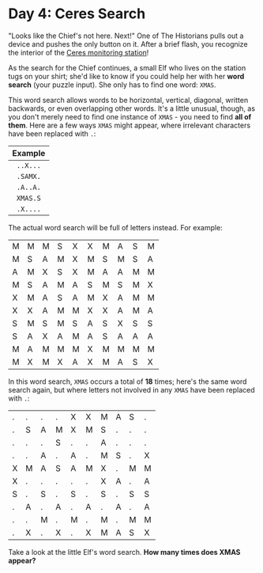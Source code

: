 # Day 4: Ceres Search
"Looks like the Chief's not here. Next!" One of The Historians pulls out a device and pushes the only button on it. After a brief flash, you recognize the interior of the [Ceres monitoring station](https://adventofcode.com/2019/day/10)!

As the search for the Chief continues, a small Elf who lives on the station tugs on your shirt; she'd like to know if you could help her with her **word search** (your puzzle input). She only has to find one word: `XMAS`.

This word search allows words to be horizontal, vertical, diagonal, written backwards, or even overlapping other words. It's a little unusual, though, as you don't merely need to find one instance of `XMAS` - you need to find **all of them**. Here are a few ways `XMAS` might appear, where irrelevant characters have been replaced with `.`:

| Example | 
| :-----: |
| `..X...` | 
| `.SAMX.` |
| `.A..A.` |
| `XMAS.S` |
| `.X....` |

The actual word search will be full of letters instead. For example:

|   |   |   |   |   |   |   |   |   |   |
|---|---|---|---|---|---|---|---|---|---|
| M | M | M | S | X | X | M | A | S | M |
| M | S | A | M | X | M | S | M | S | A |
| A | M | X | S | X | M | A | A | M | M |
| M | S | A | M | A | S | M | S | M | X |
| X | M | A | S | A | M | X | A | M | M |
| X | X | A | M | M | X | X | A | M | A |
| S | M | S | M | S | A | S | X | S | S |
| S | A | X | A | M | A | S | A | A | A |
| M | A | M | M | M | X | M | M | M | M |
| M | X | M | X | A | X | M | A | S | X |

In this word search, `XMAS` occurs a total of **18** times; here's the same word search again, but where letters not involved in any `XMAS` have been replaced with `.`:

|   |   |   |   |   |   |   |   |   |   |
|---|---|---|---|---|---|---|---|---|---|
| . | . | . | . | X | X | M | A | S | . |
| . | S | A | M | X | M | S | . | . | . |
| . | . | . | S | . | . | A | . | . | . |
| . | . | A | . | A | . | M | S | . | X |
| X | M | A | S | A | M | X | . | M | M |
| X | . | . | . | . | . | X | A | . | A |
| S | . | S | . | S | . | S | . | S | S |
| . | A | . | A | . | A | . | A | . | A |
| . | . | M | . | M | . | M | . | M | M |
| . | X | . | X | . | X | M | A | S | X |

Take a look at the little Elf's word search. **How many times does XMAS appear?**
